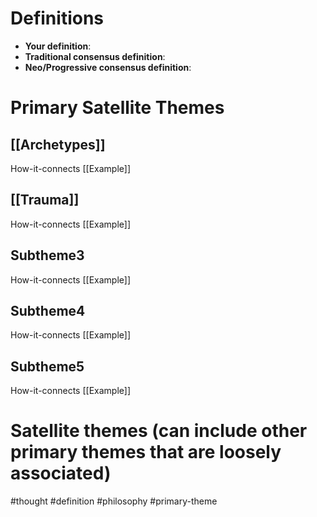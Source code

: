 # Definitions
- **Your definition**:
- **Traditional consensus definition**:
- **Neo/Progressive consensus definition**:

# Primary Satellite Themes 

## [[Archetypes]]
How-it-connects
[[Example]]

## [[Trauma]]
How-it-connects
[[Example]]

## Subtheme3
How-it-connects
[[Example]]

## Subtheme4
How-it-connects
[[Example]]

## Subtheme5
How-it-connects
[[Example]]


# Satellite themes (can include other primary themes that are loosely associated)



#thought #definition #philosophy #primary-theme